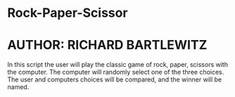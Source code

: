 # Rock-Paper-Scissor
# AUTHOR: RICHARD BARTLEWITZ

In this script the user will play the classic game of rock, paper, scissors with the computer.
The computer will randomly select one of the three choices. 
The user and computers choices will be compared, and the winner will be named.
